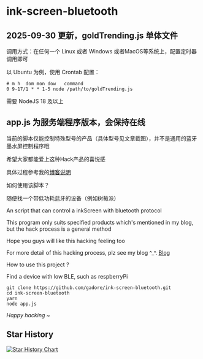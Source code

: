 # ink-screen-bluetooth

## 2025-09-30 更新，goldTrending.js 单体文件
调用方式：在任何一个 Linux 或者 Windows 或者MacOS等系统上，配置定时器调用即可

以 Ubuntu 为例，使用 Crontab 配置：
```
# m h  dom mon dow   command
0 9-17/1 * * 1-5 node /path/to/goldTrending.js
```
需要 NodeJS 18 及以上


## app.js 为服务端程序版本，会保持在线
当前的脚本仅能控制特殊型号的产品（具体型号见文章截图），并不是通用的蓝牙墨水屏控制程序哦


希望大家都能爱上这种Hack产品的喜悦感


具体过程参考我的[博客说明](https://gadore.top/archives/1677915050714)


如何使用该脚本？



随便找一个带低功耗蓝牙的设备（例如树莓派）



An script that can control a inkScreen with bluetooth protocol

This program only suits specified products which's mentioned in my blog, but the hack process is a general method

Hope you guys will like this hacking feeling too

For more detail of this hacking process, plz see my blog ^_^. [Blog](https://gadore.top/archives/1677915050714)

How to use this project ?

Find a device with low BLE, such as respberryPi

````
git clone https://github.com/gadore/ink-screen-bluetooth.git
cd ink-screen-bluetooth
yarn
node app.js
````

*Happy hacking ~*

## Star History

[![Star History Chart](https://api.star-history.com/svg?repos=gadore/ink-screen-bluetooth&type=Date)](https://star-history.com/#gadore/ink-screen-bluetooth&Date)
